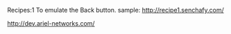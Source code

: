 Recipes:1 To emulate the Back button. sample: http://recipe1.senchafy.com/

http://dev.ariel-networks.com/

